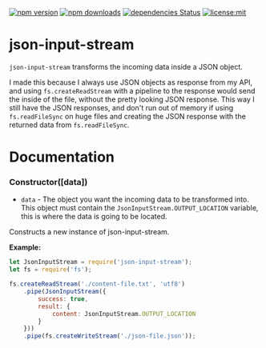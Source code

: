 [![npm version](https://img.shields.io/npm/v/json-input-stream.svg)](https://npmjs.com/package/json-input-stream)
[![npm downloads](https://img.shields.io/npm/dm/json-input-stream.svg)](https://npmjs.com/package/json-input-stream)
[![dependencies Status](https://david-dm.org/Heartz66/json-input-stream/status.svg)](https://david-dm.org/svanlangen/json-input-stream)
[![license:mit](https://img.shields.io/badge/license-mit-blue.svg)](https://opensource.org/licenses/MIT)

# json-input-stream
`json-input-stream` transforms the incoming data inside a JSON object.

I made this because I always use JSON objects as response from my API, and using `fs.createReadStream` with a pipeline to the response would send the inside of the file, without the pretty looking JSON response. This way I still have the JSON responses, and don't run out of memory if using `fs.readFileSync` on huge files and creating the JSON response with the returned data from `fs.readFileSync`.

# Documentation
### Constructor([data])
- `data` - The object you want the incoming data to be transformed into. This object must contain the `JsonInputStream.OUTPUT_LOCATION` variable, this is where the data is going to be located.

Constructs a new instance of json-input-stream.

**Example:**

```js
let JsonInputStream = require('json-input-stream');
let fs = require('fs');

fs.createReadStream('./content-file.txt', 'utf8')
    .pipe(JsonInputStream({
        success: true,
        result: {
            content: JsonInputStream.OUTPUT_LOCATION
        }
    }))
    .pipe(fs.createWriteStream('./json-file.json'));

